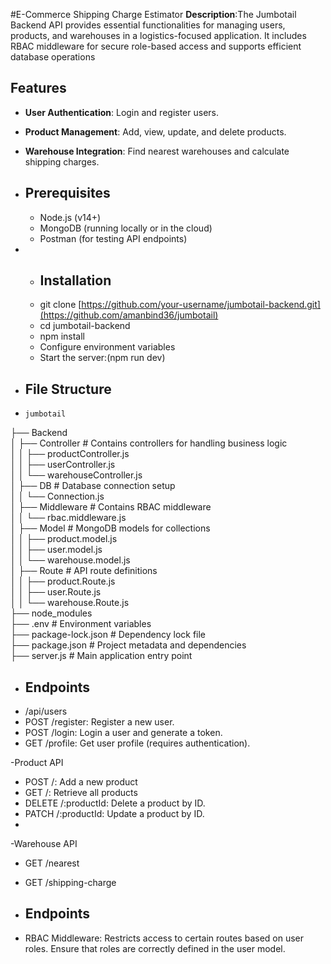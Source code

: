 #E-Commerce Shipping Charge Estimator
**Description**:The Jumbotail Backend API provides essential functionalities for managing users, products, and warehouses in a logistics-focused application. It includes RBAC middleware for secure role-based access and supports efficient database operations

## Features
- **User Authentication**: Login and register users.
- **Product Management**: Add, view, update, and delete products.
- **Warehouse Integration**: Find nearest warehouses and calculate shipping charges.

- ## Prerequisites
  - Node.js (v14+)
  - MongoDB (running locally or in the cloud)
  - Postman (for testing API endpoints)

- - ## Installation
  - git clone [https://github.com/your-username/jumbotail-backend.git](https://github.com/amanbind36/jumbotail)
  - cd jumbotail-backend
  - npm install
  - Configure environment variables
  - Start the server:(npm run dev)

- ## File Structure
- ```plaintext
  jumbotail
 ├── Backend  
 │   ├── Controller            # Contains controllers for handling business logic  
 │   │   ├── productController.js  
 │   │   ├── userController.js  
 │   │   └── warehouseController.js   
 │   ├── DB                    # Database connection setup  
 │   │   └── Connection.js  
 │   ├── Middleware            # Contains RBAC middleware  
 │   │   └── rbac.middleware.js  
 │   ├── Model                 # MongoDB models for collections  
 │   │   ├── product.model.js  
 │   │   ├── user.model.js  
 │   │   └── warehouse.model.js  
 │   ├── Route                 # API route definitions  
 │   │   ├── product.Route.js  
 │   │   ├── user.Route.js  
 │   │   └── warehouse.Route.js  
 ├── node_modules  
 ├── .env                    # Environment variables  
 ├── package-lock.json       # Dependency lock file  
 ├── package.json            # Project metadata and dependencies  
 ├── server.js               # Main application entry point  



 

- ## Endpoints
 - /api/users
 - POST /register: Register a new user.
 - POST /login: Login a user and generate a token.
 - GET /profile: Get user profile (requires authentication).
   
-Product API
 - POST /: Add a new product
 - GET /: Retrieve all products
 - DELETE /:productId: Delete a product by ID.
 - PATCH /:productId: Update a product by ID.
 - 
-Warehouse API
 - GET /nearest
 - GET /shipping-charge

- ## Endpoints
 - RBAC Middleware: Restricts access to certain routes based on user roles. Ensure that roles are correctly defined in the user model.
